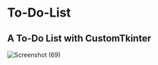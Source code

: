 # To-Do-List
## A To-Do List with CustomTkinter

![Screenshot (69)](https://github.com/user-attachments/assets/9e2f7b4c-c267-408f-b1ad-328154d42061)
